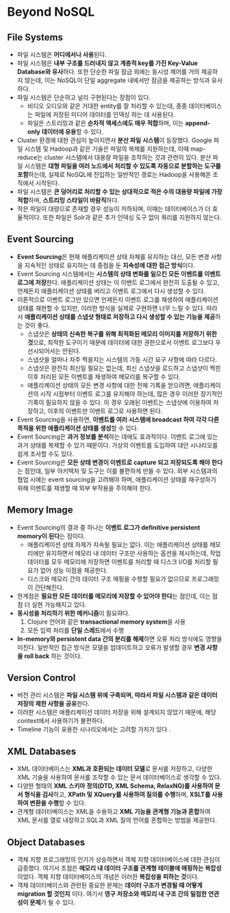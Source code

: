 # Beyond NoSQL
## File Systems
* 파일 시스템은 **어디에서나 사용**된다.
* 파일 시스템은 **내부 구조를 드러내지 않고 계층적 key를 가진 Key-Value Database와 유사**하다. 또한 단순한 파일 잠금 외에는 동시성 제어를 거의 제공하지 않는데, 이는 NoSQL이 단일 aggregate 내에서만 잠금을 제공하는 방식과 유사하다.
* 파일 시스템은 단순하고 널리 구현된다는 장점이 있다.
    * 비디오 오디오와 같은 거대한 entity를 잘 처리할 수 있는데, 종종 데이터베이스는 파일에 저장된 미디어 데이터를 인덱싱 하는 데 사용된다.
    * 파일은 스트리밍과 같은 **순차적 액세스에도 매우 적합**하며, 이는 **append-only 데이터에 유용**할 수 있다.
* Cluster 환경에 대한 관심이 높아지면서 **분산 파일 시스템**이 등장했다. Google 파일 시스템 및 Hadoop과 같은 기술은 파일의 복제를 지원하는데, 이때 map-reduce는 cluster 시스템에서 대용량 파일을 조작하는 것과 관련이 있다. 분산 파일 시스템은 **대형 파일을 여러 노드에서 처리할 수 있도록 자동으로 분할하는 도구를 포함**하는데, 실제로 NoSQL에 진입하는 일반적인 경로는 Hadoop을 사용해온 조직에서 시작된다.
* 파일 시스템은 **큰 덩어리로 처리할 수 있는 상대적으로 적은 수의 대용량 파일에 가장 적합**하며, **스트리밍 스타일이 바람직**하다. 
* 작은 파일이 대량으로 존재할 경우 성능이 저하되며, 이때는 데이터베이스가 더 효율적이다. 또한 파일은 Solr과 같은 추가 인덱싱 도구 없이 쿼리를 지원하지 않는다.
## Event Sourcing
* **Event Sourcing**은 현재 애플리케이션 상태 자체를 유지하는 대신, 모든 변경 사항을 지속적인 상태로 유지하는 데 중점을 둔 **지속성에 대한 접근 방식**이다.
* Event Sourcing 시스템에서는 **시스템의 상태 변화를 일으킨 모든 이벤트를 이벤트 로그에 저장**한다. 애플리케이션 상태는 이 이벤트 로그에서 완전히 도출될 수 있고, 언제든지 애플리케이션 상태를 버리고 이벤트 로그에서 다시 생성할 수 있다.
* 이론적으로 이벤트 로그만 있으면 언제든지 이벤트 로그를 재생하여 애플리케이션 상태를 재현할 수 있지만, 이러한 방식을 실제로 구현하면 너무 느릴 수 있다. 따라서 **애플리케이션 상태를 스냅샷 형태로 저장하고 다시 생성할 수 있는 기능을 제공**하는 것이 좋다.
    * 스냅샷은 **상태의 신속한 복구를 위해 최적화된 메모리 이미지를 저장하기 위한 것**으로, 최적한 도구이기 때문에 데이터에 대한 권한으로서 이벤트 로그보다 우선시되어서는 안된다.
    * 스냅샷을 얼마나 자주 찍을지는 시스템의 가동 시간 요구 사항에 따라 다르다.
    * 스냅샷은 완전히 최신일 필요는 없는데, 최신 스냅샷을 로드하고 스냅샷이 찍힌 이후 처리된 모든 이벤트를 재생하여 메모리를 복구할 수 있다.
    * 애플리케이션 상태의 모든 변경 사항에 대한 전체 기록을 얻으려면, 애플리케이션의 시작 시점부터 이벤트 로그를 유지해야 하는데, 많은 경우 이러한 장기적인 기록이 필요하지 않을 수 있다. 이 경우 오래된 이벤트는 스냅샷에 이용하여 저장하고, 이후의 이벤트만 이벤트 로그로 사용하면 된다.
* Event Sourcing을 사용하면, **이벤트를 여러 시스템에 broadcast 하여 각각 다른 목적을 위한 애플리케이션 상태를 생성**할 수 있다.
* Event Sourcing은 **과거 정보를 분석**하는 데에도 효과적이다. 이벤트 로그에 있는 과거 상태를 복제할 수 있기 때문이다. 가상의 이벤트를 도입하여 대안 시나리오를 쉽게 조사할 수도 있다.
* Event Sourcing은 **모든 상태 변경이 이벤트로 capture 되고 저장되도록 해야 한다**는 점인데, 일부 아키텍처 및 도구는 이를 불편하게 만들 수 있다. 외부 시스템과의 협업 시에는 event sourcing을 고려해야 하며, 애플리케이션 상태를 재구성하기 위해 이벤트를 재생할 때 외부 부작용을 주의해야 한다.
## Memory Image
* Event Sourcing의 결과 중 하나는 **이벤트 로그가 definitive persistent memory이 된다**는 점이다.
    * 애플리케이션 상태 자제가 지속될 필요는 없다. 이는 애플리케이션 상태를 메모리에만 유지하면서 메모리 내 데이터 구조만 사용하는 옵션을 제시하는데, 작업 데이터를 모두 메모리에 저장하면 이벤트를 처리할 때 디스크 I/O를 처리할 필요가 없어 성능 이점을 제공한다.
    * 디스크와 메모리 간의 데이터 구조 매핑을 수행할 필요가 없으므로 프로그래밍이 간단해진다.
* 한계점은 **필요한 모든 데이터를 메모리에 저장할 수 있어야 한다**는 점인데, 이는 점점 더 실현 가능해지고 있다.
* **동시성을 처리하기 위한 메커니즘**이 필요햐다.
    1. Clojure 언어와 같은 **transactional memory system**을 사용
    2. 모든 입력 처리를 **단일 스레드**에서 수행
* **In-memory와 persistent data 간의 분리를 해제**하면 오류 처리 방식에도 영향을 미친다. 일반적인 접근 방식은 모델을 업데이트하고 오류가 발생할 경우 **변경 사항을 roll back** 하는 것이다. 
## Version Control
* 버전 관리 시스템은 **파일 시스템 위에 구축되며, 따라서 파일 시스템과 같은 데이터 저장의 제한 사항을 공유**한다.
* 이러한 시스템은 애플리케이션 데이터 저장을 위해 설계되지 않았기 때문에, 해당 context에서 사용하기가 불편하다.
* Timeline 기능이 유용한 시나리오에서는 고려할 가치가 있다 .
## XML Databases
* XML 데이터베이스는 **XML과 호환되는 데이터 모델**로 문서를 저장하고, 다양한 XML 기술을 사용하여 문서를 조작할 수 있는 문서 데이터베이스로 생각할 수 있다.
* 다양한 형태의 **XML 스키마 정의(DTD, XML Schema, RelaxNG)를 사용하여 문서 형식을 검사**하고, **XPath 및 XQuery를 사용하여 질의를 수행**하며, **XSLT를 사용하여 변환을 수행**할 수 있다.
* 관계형 데이터베이스는 XML을 수용하고 **XML 기능을 관계형 기능과 혼합**하여 XML 문서를 열로 내장하고 SQL과 XML 질의 언어를 혼합하는 방법을 제공한다.
## Object Databases
* 객체 지향 프로그래밍의 인기가 상승하면서 객체 지향 데이터베이스에 대한 관심이 급증했다. 여기서 초점은 **메모리 내 데이터 구조를 관계형 테이블에 매핑하는 복잡성**이었다. 객체 지향 데이터베이스의 개념은 이러한 **복잡성을 피하는 것**이다.
* 객체 데이터베이스와 관련된 중요한 문제는 **데이터 구조가 변경될 때 어떻게 migration 할 것인지** 이다. 여기서 **영구 저장소와 메모리 내 구조 간의 밀접한 연관성이 문제**가 될 수 있다. 
